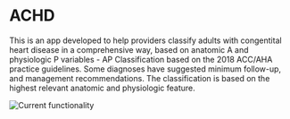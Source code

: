 # ACHD
This is an app developed to help providers classify adults with congentital heart disease in a comprehensive way, based on anatomic A and physiologic P variables - AP Classification based on the 2018 ACC/AHA practice guidelines. Some diagnoses have suggested minimum follow-up, and management recommendations. The classification is based on the highest relevant anatomic and physiologic feature.

![Current functionality](https://github.com/SidharthDNaik/ACHD/blob/master/Video%20of%20functionality/Functionality.gif)
